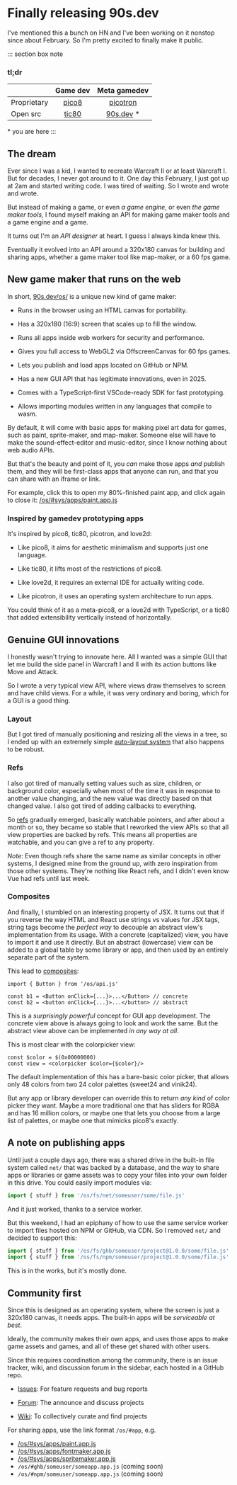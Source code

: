 # Finally releasing 90s.dev

I've mentioned this a bunch on HN
and I've been working on it nonstop since about February.
So I'm pretty excited to finally make it public.

::: section box note
### tl;dr

|             | Game dev |   Meta gamedev    |
| ----------- | :------: | :---------------: |
| Proprietary | [pico8]  |    [picotron]     |
| Open src    | [tic80]  | [90s.dev](/os/) * |

\* you are here
:::

[tic80]: https://tic80.com/ 
[pico8]: https://www.lexaloffle.com/pico-8.php
[picotron]: https://www.lexaloffle.com/picotron.php


## The dream

Ever since I was a kid, I wanted to recreate Warcraft II or at least Warcraft I.
But for decades, I never got around to it.
One day this February, I just got up at 2am and started writing code.
I was tired of waiting.
So I wrote and wrote and wrote.

But instead of making a game,
or even *a game engine*,
or even *the game maker tools*,
I found myself making an API for making game maker tools and a game engine and a game.

It turns out I'm an *API designer* at heart. I guess I always kinda knew this.

Eventually it evolved into an API around a 320x180 canvas
for building and sharing apps,
whether a game maker tool like map-maker,
or a 60 fps game.


## New game maker that runs on the web

In short, [90s.dev/os/](/os/) is a unique new kind of game maker:

* Runs in the browser using an HTML canvas for portability.

* Has a 320x180 (16:9) screen that scales up to fill the window.

* Runs all apps inside web workers for security and performance.

* Gives you full access to WebGL2 via OffscreenCanvas for 60 fps games.

* Lets you publish and load apps located on GitHub or NPM.

* Has a new GUI API that has legitimate innovations, even in 2025.

* Comes with a TypeScript-first VSCode-ready SDK for fast prototyping.

* Allows importing modules written in any languages that compile to wasm.

By default, it will come with basic apps for making pixel art data for games,
such as paint, sprite-maker, and map-maker.
Someone else will have to make the sound-effect-editor and music-editor,
since I know nothing about web audio APIs.

But that's the beauty and point of it,
you *can* make those apps *and* publish them,
and they will be first-class apps that anyone can run,
and that you can share with an iframe or link.

For example, click this to open my 80%-finished paint app,
and click again to close it: [/os/#sys/apps/paint.app.js](/os/#sys/apps/paint.app.js)


### Inspired by gamedev prototyping apps

It's inspired by pico8, tic80, picotron, and love2d:

* Like pico8, it aims for aesthetic minimalism and supports just one language.

* Like tic80, it lifts most of the restrictions of pico8.

* Like love2d, it requires an external IDE for actually writing code.

* Like picotron, it uses an operating system architecture to run apps.

You could think of it as a meta-pico8, or a love2d with TypeScript,
or a tic80 that added extensibility vertically instead of horizontally.


## Genuine GUI innovations

I honestly wasn't trying to innovate here.
All I wanted was a simple GUI that let me
build the side panel in Warcraft I and II
with its action buttons like Move and Attack.

So I wrote a very typical view API,
where views draw themselves to screen
and have child views.
For a while, it was very ordinary and boring,
which for a GUI is a good thing.

### Layout

But I got tired of
manually positioning and resizing
all the views in a tree,
so I ended up with
an extremely simple [auto-layout system](../technical/views.md#layout)
that also happens to be robust.

### Refs

I also got tired of manually setting values
such as size, children, or background color,
especially when most of the time
it was in response to another value changing,
and the new value was directly based on that changed value.
I also got tired of adding callbacks to everything.

So [refs](../technical/views.md#refs) gradually emerged,
basically watchable pointers,
and after about a month or so, they became so stable
that I reworked the view APIs so that
all view properties are backed by refs.
This means all properties are watchable,
and you can give a ref to any property.

*Note*: Even though refs share the same name
as similar concepts in other systems,
I designed mine from the ground up,
with zero inspiration from those other systems.
They're nothing like React refs,
and I didn't even know Vue had refs until last week.

### Composites

And finally, I stumbled on an interesting property of JSX.
It turns out that if you reverse the way HTML and React use
strings vs values for JSX tags, string tags become the *perfect way*
to decouple an abstract view's implementation from its usage.
With a concrete (capitalized) view, you have to import it and use it directly.
But an abstract (lowercase) view can be added to a global table by some library or app,
and then used by an entirely separate part of the system.

This lead to [composites](../technical/views.md#composites):

```tsx
import { Button } from '/os/api.js'

const b1 = <Button onClick={...}>...</Button> // concrete
const b2 = <button onClick={...}>...</button> // abstract
```

This is a *surprisingly powerful* concept for GUI app development.
The concrete view above is always going to look and work the same.
But the abstract view above can be implemented *in any way at all*.

This is most clear with the colorpicker view:

```tsx
const $color = $(0x00000000)
const view = <colorpicker $color={$color}/>
```

The default implementation of this has a bare-basic color picker,
that allows only 48 colors from two 24 color palettes (sweet24 and vinik24).

But any app or library developer can override this to return
*any kind* of color picker they want. Maybe a more traditional one
that has sliders for RGBA and has 16 million colors,
or maybe one that lets you choose from a large list of palettes,
or maybe one that mimicks pico8's exactly.


## A note on publishing apps

Until just a couple days ago,
there was a shared drive in the built-in file system called `net/`
that was backed by a database,
and the way to share apps or libraries or game assets was
to copy your files into your own folder in this drive.
You could easily import modules via:

```ts
import { stuff } from '/os/fs/net/someuser/some/file.js'
```

And it just worked, thanks to a service worker.

But this weekend, I had an epiphany of
how to use the same service worker to
import files hosted on NPM or GitHub, via CDN.
So I removed `net/` and decided to support this:

```ts
import { stuff } from '/os/fs/ghb/someuser/project@1.0.0/some/file.js' // or:
import { stuff } from '/os/fs/npm/someuser/project@1.0.0/some/file.js'
```

This is in the works, but it's mostly done.


## Community first

Since this is designed as an operating system,
where the screen is just a 320x180 canvas,
it needs apps.
The built-in apps will be *serviceable at best*.

Ideally, the community makes their own apps,
and uses those apps to make game assets and games,
and all of these get shared with other users.

Since this requires coordination among the community,
there is an issue tracker, wiki, and discussion forum
in the sidebar, each hosted in a GitHub repo.

* [Issues](https://github.com/sdegutis/90s.dev/issues): For feature requests and bug reports

* [Forum](https://github.com/sdegutis/90s.dev/discussions): The announce and discuss projects

* [Wiki](https://github.com/sdegutis/90s.dev/wiki): To collectively curate and find projects

For sharing apps, use the link format `/os/#app`, e.g.

* [/os/#sys/apps/paint.app.js](/os/#sys/apps/paint.app.js)
* [/os/#sys/apps/fontmaker.app.js](/os/#sys/apps/fontmaker.app.js)
* [/os/#sys/apps/spritemaker.app.js](/os/#sys/apps/spritemaker.app.js)
* `/os/#ghb/someuser/someapp.app.js` (coming soon)
* `/os/#npm/someuser/someapp.app.js` (coming soon)

